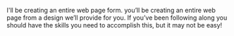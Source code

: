 I'll be creating an entire web page form. you’ll be creating an entire web page from a design we’ll provide for you. If you’ve been following along you should have the skills you need to accomplish this, but it may not be easy!
